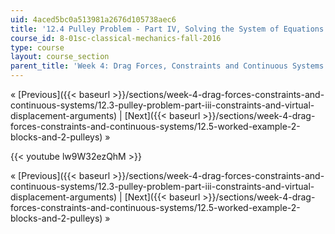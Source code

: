 ```yaml
---
uid: 4aced5bc0a513981a2676d105738aec6
title: '12.4 Pulley Problem - Part IV, Solving the System of Equations'
course_id: 8-01sc-classical-mechanics-fall-2016
type: course
layout: course_section
parent_title: 'Week 4: Drag Forces, Constraints and Continuous Systems'
---
```


« [Previous]({{< baseurl >}}/sections/week-4-drag-forces-constraints-and-continuous-systems/12.3-pulley-problem-part-iii-constraints-and-virtual-displacement-arguments) | [Next]({{< baseurl >}}/sections/week-4-drag-forces-constraints-and-continuous-systems/12.5-worked-example-2-blocks-and-2-pulleys) »

{{< youtube lw9W32ezQhM >}}

« [Previous]({{< baseurl >}}/sections/week-4-drag-forces-constraints-and-continuous-systems/12.3-pulley-problem-part-iii-constraints-and-virtual-displacement-arguments) | [Next]({{< baseurl >}}/sections/week-4-drag-forces-constraints-and-continuous-systems/12.5-worked-example-2-blocks-and-2-pulleys) »